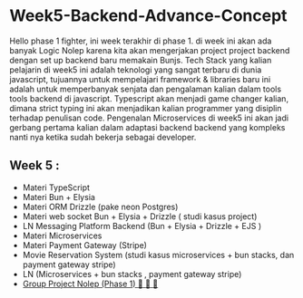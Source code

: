 # Week5-Backend-Advance-Concept

Hello phase 1 fighter, ini week terakhir di phase 1. di week ini akan ada banyak Logic Nolep karena kita akan mengerjakan project project backend dengan set up backend baru memakain Bunjs. Tech Stack yang kalian pelajarin di week5 ini adalah teknologi yang sangat terbaru di dunia javascript, tujuannya untuk mempelajari framework & libraries baru ini adalah untuk memperbanyak senjata dan pengalaman kalian dalam tools tools backend di javascript. Typescript akan menjadi game changer kalian, dimana strict typing ini akan menjadikan kalian programmer yang disiplin terhadap penulisan code. Pengenalan Microservices di week5 ini akan jadi gerbang pertama kalian dalam adaptasi backend backend yang kompleks nanti nya ketika sudah bekerja sebagai developer.



## Week 5 :

- Materi TypeScript
- Materi Bun + Elysia
- Materi ORM Drizzle (pake neon Postgres)
- Materi web socket  Bun + Elysia + Drizzle ( studi kasus project)
- LN Messaging Platform Backend (Bun + Elysia + Drizzle + EJS )
- Materi Microservices
- Materi Payment Gateway (Stripe)
- Movie Reservation System  (studi kasus microservices +  bun stacks, dan payment gateway stripe)
- LN (Microservices + bun stacks , payment gateway stripe)
- [Group Project Nolep (Phase 1) :exploding_head: :exploding_head: :exploding_head: ](https://github.com/RPN-Phase-1/Week5-Backend-Advance-Concept/blob/main/logic_nolep/gpn-phase1.md)

